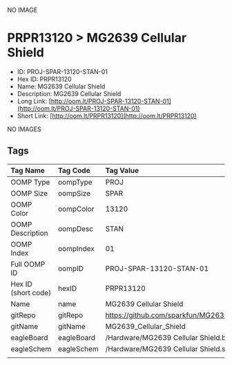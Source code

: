 


  
NO IMAGE  
# PRPR13120 > MG2639 Cellular Shield

- ID: PROJ-SPAR-13120-STAN-01
- Hex ID: PRPR13120
- Name: MG2639 Cellular Shield
- Description: MG2639 Cellular Shield
- Long Link: [http://oom.lt/PROJ-SPAR-13120-STAN-01](http://oom.lt/PROJ-SPAR-13120-STAN-01)
- Short Link: [http://oom.lt/PRPR13120](http://oom.lt/PRPR13120)
  
NO IMAGES  
## Tags
  

|Tag Name|Tag Code|Tag Value|
| :--- | :--- | :--- |
|OOMP Type|oompType|PROJ|
|OOMP Size|oompSize|SPAR|
|OOMP Color|oompColor|13120|
|OOMP Description|oompDesc|STAN|
|OOMP Index|oompIndex|01|
|Full OOMP ID|oompID|PROJ-SPAR-13120-STAN-01|
|Hex ID (short code)|hexID|PRPR13120|
|Name|name|MG2639 Cellular Shield|
|gitRepo|gitRepo|https://github.com/sparkfun/MG2639_Cellular_Shield|
|gitName|gitName|MG2639_Cellular_Shield|
|eagleBoard|eagleBoard|/Hardware/MG2639 Cellular Shield.brd|
|eagleSchem|eagleSchem|/Hardware/MG2639 Cellular Shield.sch|
||||

